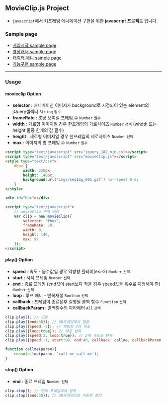 ## **MovieClip.js Project**

- `javascript`에서 키프레임 에니메이션 구현을 위한 **javascript 프로젝트** 입니다.
  
  
### **Sample page**
- [게임시작 sample page][samplepage1]
- [영상배너 sample page][samplepage2]
- [캐릭터 애니 sample page][samplepage4]
- [기능구현 sample page][samplepage3]

---
### **Usage**

#### **movieclip** Option
- **selector** : 애니메이션 이미지가 background로 지정되어 있는 element의 jQuery셀렉터 `String` `필수`
- **frameRate** : 초당 보여질 프레임 수 `Number` `필수`
- **width** : 가로형 이미지일 경우 한프레임의 가로사이즈 `Number` `선택` (whdth 또는 height 둘중 한개의 값 필수)
- **height** : 세로형 이미지일 경우 한프레임의 세로사이즈 `Number` `선택`
- **max** : 이미지의 총 프레임 수 `Number` `필수`

``` html
<script type="text/javascript" src="jquery_182_min.js"></script>
<script type="text/javascript" src="movieClip.js"></script>
<style type="text/css">
	#box {
		width: 220px;
		height: 140px;
		background:url('imgs/seqImg_001.gif') no-repeat 0 0;
	}
</style>

<div id="box"></div>

<script type="text/javascript">
	// movieClip 객체 생성
	var clip = new movieClip({
		selector: '#box',
		frameRate: 30,
		width: 0,
		height: 140,
		max: 97
	});
</script>
```

#### **play()** Option
- **speed** : 속도 - 음수값일 경우 역방향 플레이(ex:-2) `Number` `선택`
- **start** : 시작 프레임 `Number` `선택`
- **end** : 종료 프레임 (end값이 start보다 작을 경우 speed값을 음수로 지정해야 함) `Number` `선택`
- **loop** : 루프 애니 - 반복재생 `Boolean` `선택`
- **callback** : 프레임이 종료된후 실행될 콜백 함수 `Function` `선택`
- **callbackParam** : 콜백함수의 파라메터 `All` `선택`

``` javascript
clip.play(); // 기본
clip.play({end:30}); // 30프레임에서 멈춤
clip.play({speed:-3}); // 역방향 3의 속도
clip.play({loop:true});	// 무한 반복
clip.play({speed:2, loop:true}); // 2배 속도로 반복
clip.play({speed:-1, start:90, end:40, callback: callme, callbackParam:'btn5'}); // 90에서 40으로 역방향 재생후 콜백 함수 호출

function callme(param){
	console.log(param, 'call me call me');
}
```
#### **stop()** Option
- **end** : 종료 프레임 `Number` `선택`

``` javascript
clip.stop(); // 현재 프레임에서 정지
clip.stop({end:30}); // 30프레임으로 이동후 정지
```
 
  


[samplepage1]: http://legobbs.korea.ncsoft.corp/w/hsh/movieclip-js/gameStart.html
[samplepage2]: http://legobbs.korea.ncsoft.corp/w/hsh/movieclip-js/videoPreview.html
[samplepage3]: http://legobbs.korea.ncsoft.corp/w/hsh/movieclip-js/movieclip_sample.html
[samplepage4]: http://legobbs.korea.ncsoft.corp/w/hsh/movieclip-js/charactorControl.html

